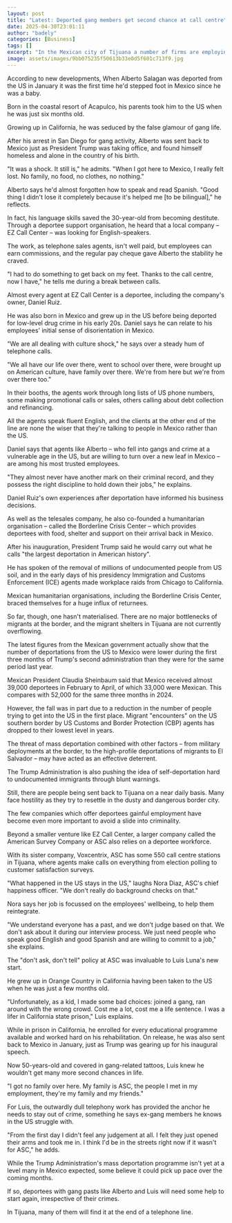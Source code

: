 ```yaml
---
layout: post
title: "Latest: Deported gang members get second chance at call centre"
date: 2025-04-30T23:01:11
author: "badely"
categories: [Business]
tags: []
excerpt: "In the Mexican city of Tijuana a number of firms are employing people who were removed from the US."
image: assets/images/9bb075235f50613b33e0d5f601c713f9.jpg
---
```


According to new developments, When Alberto Salagan was deported from the US in January it was the first time he'd stepped foot in Mexico since he was a baby.

Born in the coastal resort of Acapulco, his parents took him to the US when he was just six months old.

Growing up in California, he was seduced by the false glamour of gang life.

After his arrest in San Diego for gang activity, Alberto was sent back to Mexico just as President Trump was taking office, and found himself homeless and alone in the country of his birth.

"It was a shock. It still is," he admits. "When I got here to Mexico, I really felt lost. No family, no food, no clothes, no nothing."

Alberto says he'd almost forgotten how to speak and read Spanish. "Good thing I didn't lose it completely because it's helped me [to be bilingual]," he reflects.

In fact, his language skills saved the 30-year-old from becoming destitute. Through a deportee support organisation, he heard that a local company – EZ Call Center – was looking for English-speakers.

The work, as telephone sales agents, isn't well paid, but employees can earn commissions, and the regular pay cheque gave Alberto the stability he craved.

"I had to do something to get back on my feet. Thanks to the call centre, now I have," he tells me during a break between calls.

Almost every agent at EZ Call Center is a deportee, including the company's owner, Daniel Ruiz.

He was also born in Mexico and grew up in the US before being deported for low-level drug crime in his early 20s. Daniel says he can relate to his employees' initial sense of disorientation in Mexico.

"We are all dealing with culture shock," he says over a steady hum of telephone calls.

"We all have our life over there, went to school over there, were brought up on American culture, have family over there. We're from here but we're from over there too."

In their booths, the agents work through long lists of US phone numbers, some making promotional calls or sales, others calling about debt collection and refinancing.

All the agents speak fluent English, and the clients at the other end of the line are none the wiser that they're talking to people in Mexico rather than the US.

Daniel says that agents like Alberto – who fell into gangs and crime at a vulnerable age in the US, but are willing to turn over a new leaf in Mexico – are among his most trusted employees.

"They almost never have another mark on their criminal record, and they possess the right discipline to hold down their jobs," he explains.

Daniel Ruiz's own experiences after deportation have informed his business decisions.

As well as the telesales company, he also co-founded a humanitarian organisation – called the Borderline Crisis Center – which provides deportees with food, shelter and support on their arrival back in Mexico.

After his inauguration, President Trump said he would carry out what he calls "the largest deportation in American history".

He has spoken of the removal of millions of undocumented people from US soil, and in the early days of his presidency Immigration and Customs Enforcement (ICE) agents made workplace raids from Chicago to California.

Mexican humanitarian organisations, including the Borderline Crisis Center, braced themselves for a huge influx of returnees.

So far, though, one hasn't materialised. There are no major bottlenecks of migrants at the border, and the migrant shelters in Tijuana are not currently overflowing. 

The latest figures from the Mexican government actually show that the number of deportations from the US to Mexico were lower during the first three months of Trump's second administration than they were for the same period last year. 

Mexican President Claudia Sheinbaum said that Mexico received almost 39,000 deportees in February to April, of which 33,000 were Mexican. This compares with 52,000 for the same three months in 2024.

However, the fall was in part due to a reduction in the number of people trying to get into the US in the first place. Migrant "encounters" on the US southern border by US Customs and Border Protection (CBP) agents has dropped to their lowest level in years.

The threat of mass deportation combined with other factors – from military deployments at the border, to the high-profile deportations of migrants to El Salvador – may have acted as an effective deterrent.

The Trump Administration is also pushing the idea of self-deportation hard to undocumented immigrants through blunt warnings.

Still, there are people being sent back to Tijuana on a near daily basis. Many face hostility as they try to resettle in the dusty and dangerous border city.

The few companies which offer deportees gainful employment have become even more important to avoid a slide into criminality.

Beyond a smaller venture like EZ Call Center, a larger company called the American Survey Company or ASC also relies on a deportee workforce. 

With its sister company, Voxcentrix, ASC has some 550 call centre stations in Tijuana, where agents make calls on everything from election polling to customer satisfaction surveys.

"What happened in the US stays in the US," laughs Nora Diaz, ASC's chief happiness officer. "We don't really do background checks on that."

Nora says her job is focussed on the employees' wellbeing, to help them reintegrate.

"We understand everyone has a past, and we don't judge based on that. We don't ask about it during our interview process. We just need people who speak good English and good Spanish and are willing to commit to a job," she explains.

The "don't ask, don't tell" policy at ASC was invaluable to Luis Luna's new start.

He grew up in Orange Country in California having been taken to the US when he was just a few months old.

"Unfortunately, as a kid, I made some bad choices: joined a gang, ran around with the wrong crowd. Cost me a lot, cost me a life sentence. I was a lifer in California state prison," Luis explains.

While in prison in California, he enrolled for every educational programme available and worked hard on his rehabilitation. On release, he was also sent back to Mexico in January, just as Trump was gearing up for his inaugural speech.

Now 50-years-old and covered in gang-related tattoos, Luis knew he wouldn't get many more second chances in life.

"I got no family over here. My family is ASC, the people I met in my employment, they're my family and my friends."

For Luis, the outwardly dull telephony work has provided the anchor he needs to stay out of crime, something he says ex-gang members he knows in the US struggle with.

"From the first day I didn't feel any judgement at all. I felt they just opened their arms and took me in. I think I'd be in the streets right now if it wasn't for ASC," he adds.

While the Trump Administration's mass deportation programme isn't yet at a level many in Mexico expected, some believe it could pick up pace over the coming months.

If so, deportees with gang pasts like Alberto and Luis will need some help to start again, irrespective of their crimes.

In Tijuana, many of them will find it at the end of a telephone line.

